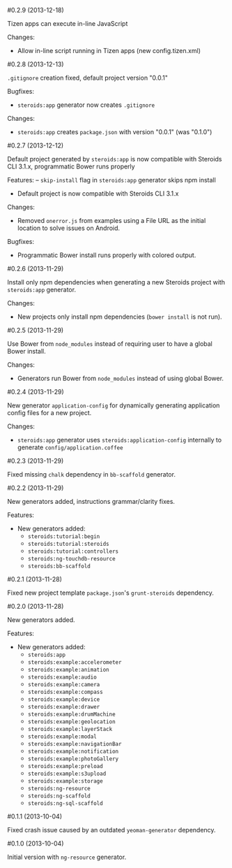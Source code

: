 #0.2.9 (2013-12-18)

Tizen apps can execute in-line JavaScript

Changes:
  - Allow in-line script running in Tizen apps (new config.tizen.xml)

#0.2.8 (2013-12-13)

`.gitignore` creation fixed, default project version "0.0.1"

Bugfixes:
  - `steroids:app` generator now creates `.gitignore`

Changes:
  - `steroids:app` creates `package.json` with version "0.0.1" (was "0.1.0")

#0.2.7 (2013-12-12)

Default project generated by `steroids:app` is now compatible with Steroids CLI 3.1.x, programmatic Bower runs properly

Features:
  – `skip-install` flag in `steroids:app` generator skips npm install
  - Default project is now compatible with Steroids CLI 3.1.x

Changes:
  - Removed `onerror.js` from examples using a File URL as the initial location to solve issues on Android.

Bugfixes:
  - Programmatic Bower install runs properly with colored output.

#0.2.6 (2013-11-29)

Install only npm dependencies when generating a new Steroids project with `steroids:app` generator.

Changes:
  - New projects only install npm dependencies (`bower install` is not run).

#0.2.5 (2013-11-29)

Use Bower from `node_modules` instead of requiring user to have a global Bower install.

Changes:
  - Generators run Bower from `node_modules` instead of using global Bower.

#0.2.4 (2013-11-29)

New generator `application-config` for dynamically generating application config files for a new project.

Changes:
  - `steroids:app` generator uses `steroids:application-config` internally to generate `config/application.coffee`

#0.2.3 (2013-11-29)

Fixed missing `chalk` dependency in `bb-scaffold` generator.

#0.2.2 (2013-11-29)

New generators added, instructions grammar/clarity fixes.

Features:
  - New generators added:
    - `steroids:tutorial:begin`
    - `steroids:tutorial:steroids`
    - `steroids:tutorial:controllers`
    - `steroids:ng-touchdb-resource`
    - `steroids:bb-scaffold`

#0.2.1 (2013-11-28)

Fixed new project template `package.json`'s `grunt-steroids` dependency.

#0.2.0 (2013-11-28)

New generators added.

Features:
  - New generators added:
    - `steroids:app`
    - `steroids:example:accelerometer`
    - `steroids:example:animation`
    - `steroids:example:audio`
    - `steroids:example:camera`
    - `steroids:example:compass`
    - `steroids:example:device`
    - `steroids:example:drawer`
    - `steroids:example:drumMachine`
    - `steroids:example:geolocation`
    - `steroids:example:layerStack`
    - `steroids:example:modal`
    - `steroids:example:navigationBar`
    - `steroids:example:notification`
    - `steroids:example:photoGallery`
    - `steroids:example:preload`
    - `steroids:example:s3upload`
    - `steroids:example:storage`
    - `steroids:ng-resource`
    - `steroids:ng-scaffold`
    - `steroids:ng-sql-scaffold`

#0.1.1 (2013-10-04)

Fixed crash issue caused by an outdated `yeoman-generator` dependency.

#0.1.0 (2013-10-04)

Initial version with `ng-resource` generator.
